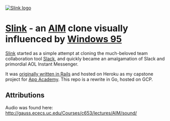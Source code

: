 [![Slink logo](https://res.cloudinary.com/dfawecall/image/upload/v1501278100/Screen_Shot_2017-07-28_at_2.39.04_PM_cttfo6.png)](http://www.slink.chat/)

# [Slink](http://www.slink.chat/) - an [AIM](https://www.aim.com/) clone visually influenced by [Windows 95](https://en.wikipedia.org/wiki/Windows_95)

[Slink](http://www.slink.chat/) started as a simple attempt at cloning the much-beloved team collaboration tool [Slack](https://slack.com/), and quickly became an amalgamation of Slack and primordial AOL Instant Messenger.

It was [originally written in Rails](https://github.com/broothie/slink) and hosted on Heroku as my capstone project for [App Academy](https://www.appacademy.io/).
This repo is a rewrite in Go, hosted on GCP.

## Attributions

Audio was found here: http://gauss.ececs.uc.edu/Courses/c653/lectures/AIM/sound/
